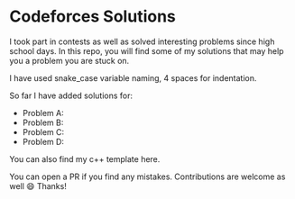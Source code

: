 # Codeforces Solutions

I took part in contests as well as solved interesting problems since high school days.
In this repo, you will find some of my solutions that may help you a problem you are stuck on.

I have used snake_case variable naming, 4 spaces for indentation.

So far I have added solutions for:

- Problem A:
- Problem B:
- Problem C:
- Problem D:

You can also find my c++ template here.

You can open a PR if you find any mistakes. Contributions are welcome as well :smile:
Thanks!
